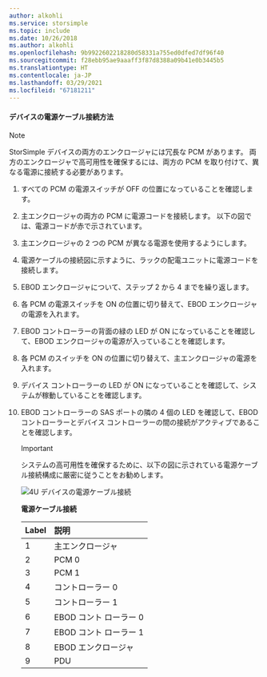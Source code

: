 ```yaml
---
author: alkohli
ms.service: storsimple
ms.topic: include
ms.date: 10/26/2018
ms.author: alkohli
ms.openlocfilehash: 9b9922602218280d58331a755ed0dfed7df96f40
ms.sourcegitcommit: f28ebb95ae9aaaff3f87d8388a09b41e0b3445b5
ms.translationtype: HT
ms.contentlocale: ja-JP
ms.lasthandoff: 03/29/2021
ms.locfileid: "67181211"
---
```

#### <a name="to-cable-your-device-for-power"></a>デバイスの電源ケーブル接続方法
> [!NOTE]
> StorSimple デバイスの両方のエンクロージャには冗長な PCM があります。 両方のエンクロージャで高可用性を確保するには、両方の PCM を取り付けて、異なる電源に接続する必要があります。
> 
> 

1. すべての PCM の電源スイッチが OFF の位置になっていることを確認します。
2. 主エンクロージャの両方の PCM に電源コードを接続します。 以下の図では、電源コードが赤で示されています。
3. 主エンクロージャの 2 つの PCM が異なる電源を使用するようにします。
4. 電源ケーブルの接続図に示すように、ラックの配電ユニットに電源コードを接続します。
5. EBOD エンクロージャについて、ステップ 2 から 4 までを繰り返します。
6. 各 PCM の電源スイッチを ON の位置に切り替えて、EBOD エンクロージャの電源を入れます。
7. EBOD コントローラーの背面の緑の LED が ON になっていることを確認して、EBOD エンクロージャの電源が入っていることを確認します。
8. 各 PCM のスイッチを ON の位置に切り替えて、主エンクロージャの電源を入れます。
9. デバイス コントローラーの LED が ON になっていることを確認して、システムが稼動していることを確認します。
10. EBOD コントローラーの SAS ポートの隣の 4 個の LED を確認して、EBOD コントローラーとデバイス コントローラーの間の接続がアクティブであることを確認します。
    
    > [!IMPORTANT]
    > システムの高可用性を確保するために、以下の図に示されている電源ケーブル接続構成に厳密に従うことをお勧めします。
    > 
    > 
    
    ![4U デバイスの電源ケーブル接続](./media/storsimple-cable-8600-for-power/HCSCableYour4UDeviceforPower.png)
    
    **電源ケーブル接続**
    
    | Label | 説明 |
    |:--- |:--- |
    | 1 |主エンクロージャ |
    | 2 |PCM 0 |
    | 3 |PCM 1 |
    | 4 |コントローラー 0 |
    | 5 |コントローラー 1 |
    | 6 |EBOD コント ローラー 0 |
    | 7 |EBOD コント ローラー 1 |
    | 8 |EBOD エンクロージャ |
    | 9 |PDU |

